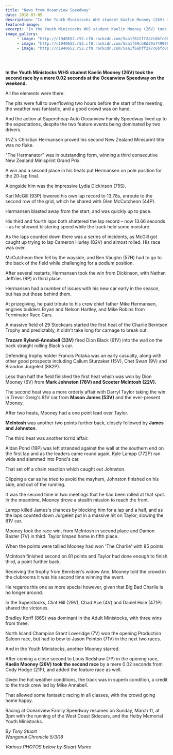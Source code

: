 ```yaml
---
title: "News from Oceanview Speedway"
date: 2018-03-05
description: "In the Youth Ministocks WHS student Kaelin Mooney (26V) took the second race by a mere 0.02 seconds..."
featured-image: 
excerpt: "In the Youth Ministocks WHS student Kaelin Mooney (26V) took the second race by a mere 0.02 seconds."
image_gallery:
     - image: "http://c1940652.r52.cf0.rackcdn.com/5aa1f612ff2a7c6bfc000a3d/stock-cars-chron-photo-5-march.jpg"
     - image: "http://c1940652.r52.cf0.rackcdn.com/5aa1f69cb8d39a7499000a5e/stock-cars-2-chron-photo-5-march.jpg"
     - image: "http://c1940652.r52.cf0.rackcdn.com/5aa1f6abff2a7c6bfc000a3f/stock-cars-3-chron-photo-5-march.jpg"
    
    
---
```


<p><strong>In the Youth Ministocks WHS student Kaelin Mooney (26V) took the second race by a mere 0.02 seconds at the Oceanview Speedway on the weekend.</strong></p>
<p class="element element-paragraph">All the elements were there.</p>
<p class="element element-paragraph">The pits were full to overflowing two hours before the start of the meeting, the weather was fantastic, and a good crowd was on hand.</p>
<p class="element element-paragraph">And the action at Supercheap Auto Oceanview Family Speedway lived up to the expectations, despite the two feature events being dominated by two drivers.</p>
<p class="element element-paragraph">1NZ's Christian Hermansen proved his second New Zealand Minisprint title was no fluke.</p>
<p class="element element-paragraph">"The Hermanator" was in outstanding form, winning a third consecutive New Zealand Minisprint Grand Prix.</p>
<p class="element element-paragraph">A win and a second place in his heats put Hermansen on pole position for the 20-lap final.</p>
<p class="element element-paragraph">Alongside him was the impressive Lydia Dickinson (75S).</p>
<p class="element element-paragraph">Karl McGill (93P) lowered his own lap record to 13.78s, enroute to the second row of the grid, which he shared with Glen McCutcheon (44P).</p>
<p class="element element-paragraph">Hermansen blasted away from the start, and was quickly up to pace.</p>
<p class="element element-paragraph">His third and fourth laps both shattered the lap record &ndash; now 13.66 seconds &ndash; as he showed blistering speed while the track held some moisture.</p>
<p class="element element-paragraph">As the laps counted down there was a series of incidents, as McGill got caught up trying to lap Cameron Hurley (82V) and almost rolled. His race was over.</p>
<p class="element element-paragraph">McCutcheon then fell by the wayside, and Ben Vaughn (57H) had to go to the back of the field while challenging for a podium position.</p>
<p class="element element-paragraph">After several restarts, Hermansen took the win from Dickinson, with Nathan Jeffries (8P) in third place.</p>
<p class="element element-paragraph">Hermansen had a number of issues with his new car early in the season, but has put those behind them.</p>
<p class="element element-paragraph">At prizegiving, he paid tribute to his crew chief father Mike Hermansen, engines builders Bryan and Nelson Hartley, and Mike Robins from Terminator Race Cars.</p>
<p class="element element-paragraph">A massive field of 29 Stockcars started the first heat of the Charlie Berntsen Trophy and predictably, it didn't take long for carnage to break out.</p>
<p class="element element-paragraph"><strong>Trazarn Ryland-Annabell (33V)</strong> fired Dion Black (61V) into the wall on the back straight rolling Black's car.</p>
<p class="element element-paragraph">Defending trophy holder Francis Potaka was an early casualty, along with other good prospects including Callum Sturzaker (15V), Chet Swan (9V) and Brandon Jurgeleit (882P).</p>
<p class="element element-paragraph">Less than half the field finished the first heat which was won by Dion Mooney (6V) from <strong>Mark Johnston (78V) and Scooter McIntosh (22V).</strong></p>
<p class="element element-paragraph">The second heat was a more orderly affair with Darryl Taylor taking the win in Trevor Greig's 81V car from <strong>Mason James (53V)</strong> and the ever-present Mooney.</p>
<p class="element element-paragraph">After two heats, Mooney had a one point lead over Taylor.</p>
<p class="element element-paragraph"><strong>McIntosh</strong> was another two points further back, closely followed by <strong>James and Johnston</strong>.</p>
<p class="element element-paragraph">The third heat was another torrid affair.</p>
<p class="element element-paragraph">Aidan Pond (19P) was left stranded against the wall at the southern end on the first lap and as the leaders came round again, Kyle Lampp (772P) ran wide and slammed into Pond's car.</p>
<p class="element element-paragraph">That set off a chain reaction which caught out Johnston.</p>
<p class="element element-paragraph">Clipping a car as he tried to avoid the mayhem, Johnston finished on his side, and out of the running.</p>
<p class="element element-paragraph">It was the second time in two meetings that he had been rolled at that spot. In the meantime, Mooney drove a stealth mission to reach the front.</p>
<p class="element element-paragraph">Lampp killed James's chances by blocking him for a lap and a half, and as the laps counted down Jurgeleit put in a massive hit on Taylor, slowing the 81V car.</p>
<p class="element element-paragraph">Mooney took the race win, from McIntosh in second place and Damon Baxter (7V) in third. Taylor limped home in fifth place.</p>
<p class="element element-paragraph">When the points were tallied Mooney had won 'The Charlie' with 85 points.</p>
<p class="element element-paragraph">McIntosh finished second on 81 points and Taylor had done enough to finish third, a point further back.</p>
<p class="element element-paragraph">Receiving the trophy from Berntsen's widow Ann, Mooney told the crowd in the clubrooms it was his second time winning the event.</p>
<p class="element element-paragraph">He regards this one as more special however, given that Big Bad Charlie is no longer around.</p>
<p class="element element-paragraph">In the Superstocks, Clint Hill (29V), Chad Ace (4V) and Daniel Hole (471P) shared the victories.</p>
<p class="element element-paragraph">Bradley Korff (86S) was dominant in the Adult Ministocks, with three wins from three.</p>
<p class="element element-paragraph">North Island Champion Grant Loveridge (7V) won the opening Production Saloon race, but had to bow to Jason Pointon (71V) in the next two races.</p>
<p class="element element-paragraph">And in the Youth Ministocks, another Mooney starred.</p>
<p class="element element-paragraph">After coming a close second to Louis Redshaw (7P) in the opening race, <strong>Kaelin Mooney (26V) took the second race</strong> by a mere 0.02 seconds from Cody Hodge (21P), and added the feature race as well.</p>
<p class="element element-paragraph">Given the hot weather conditions, the track was in superb condition, a credit to the track crew led by Mike Annabell.</p>
<p class="element element-paragraph">That allowed some fantastic racing in all classes, with the crowd going home happy.</p>
<p class="element element-paragraph">Racing at Oceanview Family Speedway resumes on Sunday, March 11, at 3pm with the running of the West Coast Sidecars, and the Heiby Memorial Youth Ministocks.</p>
<p class="element element-paragraph"><em>By&nbsp;Tony Stuart<br />Wanganui Chronicle 5/3/18</em></p>
<p class="element element-paragraph"><em>Various PHOTOS below by Stuart Munro</em></p>

